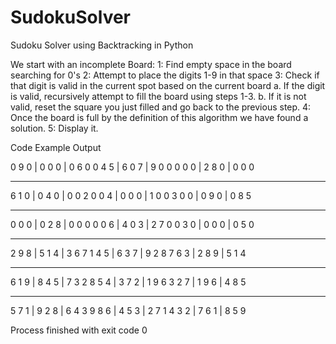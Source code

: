 # SudokuSolver
Sudoku Solver using Backtracking in Python

We start with an incomplete Board:
1: Find empty space in the board searching for 0's
2: Attempt to place the digits 1-9 in that space
3: Check if that digit is valid in the current spot based on the current board
  a. If the digit is valid, recursively attempt to fill the board using steps 1-3.
  b. If it is not valid, reset the square you just filled and go back to the previous step.
4: Once the board is full by the definition of this algorithm we have found a solution.
5: Display it.


Code Example Output

0 9 0  | 0 0 0  | 0 6 0
0 4 5  | 6 0 7  | 9 0 0
0 0 0  | 2 8 0  | 0 0 0
- - - - - - - - - - - - - 
6 1 0  | 0 4 0  | 0 0 2
0 0 4  | 0 0 0  | 1 0 0
3 0 0  | 0 9 0  | 0 8 5
- - - - - - - - - - - - - 
0 0 0  | 0 2 8  | 0 0 0
0 0 6  | 4 0 3  | 2 7 0
0 3 0  | 0 0 0  | 0 5 0
___________________

2 9 8  | 5 1 4  | 3 6 7
1 4 5  | 6 3 7  | 9 2 8
7 6 3  | 2 8 9  | 5 1 4
- - - - - - - - - - - - - 
6 1 9  | 8 4 5  | 7 3 2
8 5 4  | 3 7 2  | 1 9 6
3 2 7  | 1 9 6  | 4 8 5
- - - - - - - - - - - - - 
5 7 1  | 9 2 8  | 6 4 3
9 8 6  | 4 5 3  | 2 7 1
4 3 2  | 7 6 1  | 8 5 9

Process finished with exit code 0
